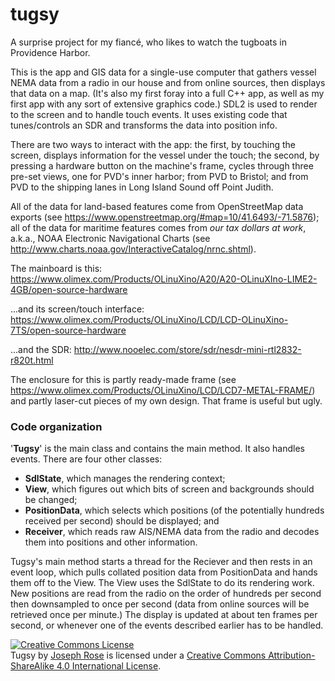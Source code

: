 # tugsy
A surprise project for my fiancé, who likes to watch the tugboats in Providence Harbor.

This is the app and GIS data for a single-use computer that gathers vessel NEMA data from a radio in our house and from online sources, then displays that data on a map. (It's also my first foray into a full C++ app, as well as my first app with any sort of extensive graphics code.) SDL2 is used to render to the screen and to handle touch events. It uses existing code that tunes/controls an SDR and transforms the data into position info.

There are two ways to interact with the app: the first, by touching the screen, displays information for the vessel under the touch; the second, by pressing a hardware button on the machine's frame, cycles through three pre-set views, one for PVD's inner harbor; from PVD to Bristol; and from PVD to the shipping lanes in Long Island Sound off Point Judith.

All of the data for land-based features come from OpenStreetMap data exports (see https://www.openstreetmap.org/#map=10/41.6493/-71.5876); all of the data for maritime features comes from *our tax dollars at work*, a.k.a., NOAA Electronic Navigational Charts (see http://www.charts.noaa.gov/InteractiveCatalog/nrnc.shtml).

The mainboard is this: https://www.olimex.com/Products/OLinuXino/A20/A20-OLinuXIno-LIME2-4GB/open-source-hardware

...and its screen/touch interface: https://www.olimex.com/Products/OLinuXino/LCD/LCD-OLinuXino-7TS/open-source-hardware

...and the SDR: http://www.nooelec.com/store/sdr/nesdr-mini-rtl2832-r820t.html

The enclosure for this is partly ready-made frame (see https://www.olimex.com/Products/OLinuXino/LCD/LCD7-METAL-FRAME/) and partly laser-cut pieces of my own design. That frame is useful but ugly.

### Code organization
'**Tugsy**' is the main class and contains the main method. It also handles events. There are four other classes:

* **SdlState**, which manages the rendering context;
* **View**, which figures out which bits of screen and backgrounds should be changed;
* **PositionData**, which selects which positions (of the potentially hundreds received per second) should be displayed; and
* **Receiver**, which reads raw AIS/NEMA data from the radio and decodes them into positions and other information.

Tugsy's main method starts a thread for the Reciever and then rests in an event loop, which pulls collated position data from PositionData and hands them off to the View. The View uses the SdlState to do its rendering work. New positions are read from the radio on the order of hundreds per second then downsampled to once per second (data from online sources will be retrieved once per minute.) The display is updated at about ten frames per second, or whenever one of the events described earlier has to be handled.

<a rel="license" href="http://creativecommons.org/licenses/by-sa/4.0/"><img alt="Creative Commons License" style="border-width:0" src="https://i.creativecommons.org/l/by-sa/4.0/88x31.png" /></a><br /><span xmlns:dct="http://purl.org/dc/terms/" property="dct:title">Tugsy</span> by <a xmlns:cc="http://creativecommons.org/ns#" href="https://github.com/joemadeus/tugsy" property="cc:attributionName" rel="cc:attributionURL">Joseph Rose</a> is licensed under a <a rel="license" href="http://creativecommons.org/licenses/by-sa/4.0/">Creative Commons Attribution-ShareAlike 4.0 International License</a>.
